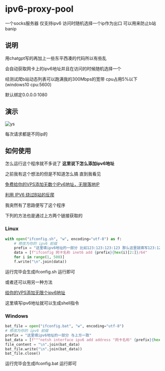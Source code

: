 # ipv6-proxy-pool
一个socks服务器 仅支持ipv6 访问时随机选择一个ip作为出口 可以用来防止b站banip

## 说明
用chatgpt写的再加上一些东平西凑的代码所以有些乱

会自动获取网卡上的ipv6地址并且在访问的时候随机选择一个

经测试爬b站动态列表可以跑满我的300Mbps的宽带 cpu占用5%以下(windows10 cpu:5600)

默认绑定0.0.0.0:1080

## 演示
![ys](https://github.com/stmtc233/ipv6-proxy-pool/blob/e18f0033c9b5c21a41fdec4613f67e8059582896/ys.gif)

每次请求都是不同ip的

## 如何使用
怎么运行这个程序就不多说了 **这里说下怎么添加ipv6地址**

之前我有这个想法的但是不知道怎么搞 直到我看见

[免费给你的VPS添加无数个IPv6地址，无限落地IP](https://www.youtube.com/watch?v=kKb0iNZwb9g&t=336s&ab_channel=%E4%B8%8D%E8%89%AF%E6%9E%97)

[利用 IPV6 绕过B站的反爬](https://blog.yllhwa.com/2022/09/05/%E5%88%A9%E7%94%A8IPV6%E7%BB%95%E8%BF%87B%E7%AB%99%E7%9A%84%E5%8F%8D%E7%88%AC/)

我突然有了思路便写了这个程序

下列的方法也是通过上方两个链接获取的

### Linux
``` python
with open("ifconfig.sh", "w", encoding="utf-8") as f:
    # 修改为你的 ipv6 前缀
    prefix = "这里填ipv6地址的一部分 比如123:123:123:123 那么这里就填写123:123:123: 也就是把最后一个:后面的删了" 
    data = [f"ifconfig 网卡名称 inet6 add {prefix}{hex(i)[2:]}/64" 
    for i in range(1, 500)]
    f.write("\n".join(data))
```
运行完毕会生成ifconfig.sh 运行即可

或者还可以用另一种方法

[给你的VPS添加无限个ipv6地址](https://www.bulianglin.com/archives/ipv6.html)

这里填写ipv6地址就可以生成shell指令

### Windows
``` python
bat_file = open("ifconfig.bat", "w", encoding="utf-8")
# 修改为你的 ipv6 前缀
prefix = "这里填ipv6地址的一部分 与上方一致"
bat_data = [f"""netsh interface ipv6 add address "网卡名称" {prefix}{hex(i)[2:]}/64""" for i in range(1, 500)]
file_content = "\n".join(bat_data)
bat_file.write("\n".join(bat_data))
bat_file.close()
```
运行完毕会生成ifconfig.bat 运行即可

